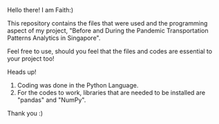 Hello there! I am Faith:) 

This repository contains the files that were used and the programming aspect of my project, "Before and During the Pandemic Transportation Patterns Analytics in Singapore". 

Feel free to use, should you feel that the files and codes are essential to your project too! 

Heads up! 
1. Coding was done in the Python Language. 
2. For the codes to work, libraries that are needed to be installed are "pandas" and "NumPy".

Thank you :)
